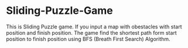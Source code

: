 # Sliding-Puzzle-Game
This is Sliding Puzzle game. If you input a map with obestacles with start position and finish position. The game find the shortest path form start position to finish position using BFS (Breath First Search) Algorithm.
